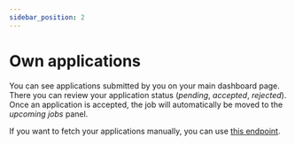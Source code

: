 ```yaml
---
sidebar_position: 2
---
```


# Own applications

You can see applications submitted by you on your main dashboard page. There you can review your application status (_pending_, _accepted_, _rejected_). Once an application is accepted, the job will automatically be moved to the _upcoming jobs_ panel.

If you want to fetch your applications manually, you can use [this endpoint](https://www.postman.com/embloy/workspace/embloy-workspace/request/24977803-113dd00e-6c6e-42a5-ba20-3291ff75dcaf).